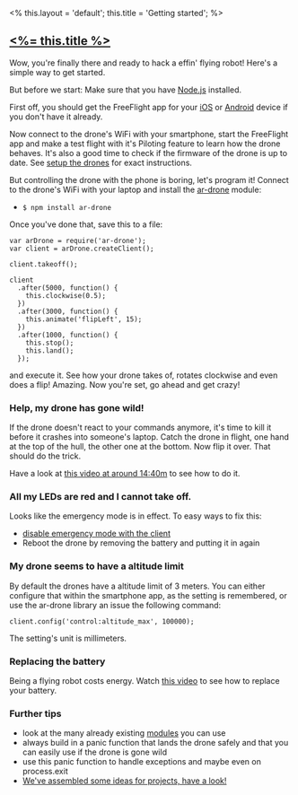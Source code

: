 <%
this.layout = 'default';
this.title = 'Getting started';
%>

<h2 id="getting_started"><a href="#getting_started"><%= this.title %></a></h2>

Wow, you're finally there and ready to hack a effin' flying robot! Here's a simple
way to get started.

But before we start: Make sure that you have [Node.js](http://nodejs.org) installed.

First off, you should get the FreeFlight app for your [iOS](http://itunes.apple.com/en/app/free-flight/id373065271?mt=8)
or [Android](https://play.google.com/store/apps/details?id=com.parrot.freeflight&hl=en)
device if you don't have it already.

Now connect to the drone's WiFi with your smartphone, start the FreeFlight app
and make a test flight with it's Piloting feature to learn how the drone behaves.
It's also a good time to check if the firmware of the drone is up to date. See
[setup the drones](/compass/setup_the_drones) for exact instructions.

But controlling the drone with the phone is boring, let's program it! Connect to
the drone's WiFi with your laptop and install the [ar-drone](https://github.com/felixge/node-ar-drone) module:

* `$ npm install ar-drone`

Once you've done that, save this to a file:

```
var arDrone = require('ar-drone');
var client = arDrone.createClient();

client.takeoff();

client
  .after(5000, function() {
    this.clockwise(0.5);
  })
  .after(3000, function() {
    this.animate('flipLeft', 15);
  })
  .after(1000, function() {
    this.stop();
    this.land();
  });
```

and execute it. See how your drone takes of, rotates clockwise and even does a flip!
Amazing. Now you're set, go ahead and get crazy!

### Help, my drone has gone wild!

If the drone doesn't react to your commands anymore, it's time to kill it before
it crashes into someone's laptop. Catch the drone in flight, one hand at the top
of the hull, the other one at the bottom. Now flip it over. That should do the
trick.

Have a look at [this video at around 14:40m](http://www.youtube.com/watch?v=jl5v3bsMH_E#t=879s) to see how to do it.

### All my LEDs are red and I cannot take off.

Looks like the emergency mode is in effect. To easy ways to fix this:

* [disable emergency mode with the client](https://github.com/felixge/node-ar-drone#clientdisableemergency)
* Reboot the drone by removing the battery and putting it in again

### My drone seems to have a altitude limit

By default the drones have a altitude limit of 3 meters. You can either configure
that within the smartphone app, as the setting is remembered, or use the ar-drone
library an issue the following command:

```
client.config('control:altitude_max', 100000);
```

The setting's unit is millimeters.

### Replacing the battery

Being a flying robot costs energy. Watch [this video](http://www.youtube.com/watch?v=QdFsd9R3vJ8&feature=player_detailpage#t=25s) to
see how to replace your battery.

### Further tips

* look at the many already existing [modules](/modules) you can use
* always build in a panic function that lands the drone safely and that you can
easily use if the drone is gone wild
* use this panic function to handle exceptions and maybe even on process.exit
* [We've assembled some ideas for projects, have a look!](/ideas)
